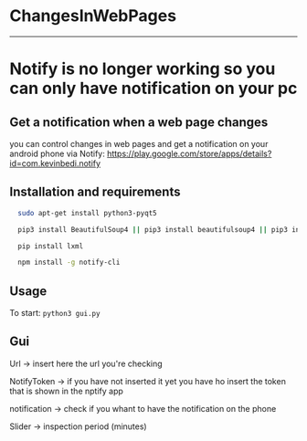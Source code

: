 # ChangesInWebPages
---
# Notify is no longer working so you can only have notification on your pc

## Get a notification when a web page changes
you can control changes in web pages and get a notification on your android phone via Notify: https://play.google.com/store/apps/details?id=com.kevinbedi.notify

## Installation and requirements
```bash
  sudo apt-get install python3-pyqt5

  pip3 install BeautifulSoup4 || pip3 install beautifulsoup4 || pip3 install bs4

  pip install lxml

  npm install -g notify-cli
```

## Usage
  To start:
  ```python3 gui.py```
  
## Gui
  
  Url           -> insert here the url you're checking
  
  NotifyToken   -> if you have not inserted it yet you have ho insert the token that is shown in the nptify app
  
  notification  -> check if you whant to have the notification on the phone
  
  Slider        -> inspection period (minutes)
